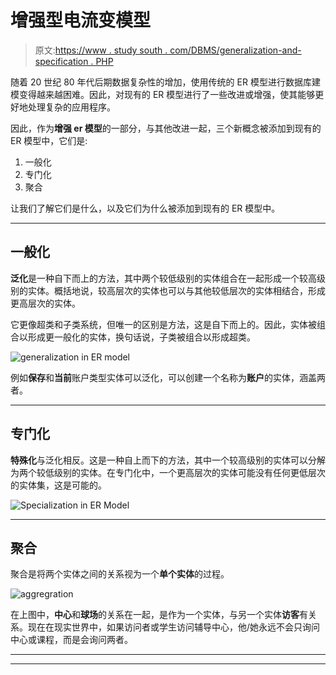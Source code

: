 # 增强型电流变模型

> 原文:[https://www . study south . com/DBMS/generalization-and-specification . PHP](https://www.studytonight.com/dbms/generalization-and-specialization.php)

随着 20 世纪 80 年代后期数据复杂性的增加，使用传统的 ER 模型进行数据库建模变得越来越困难。因此，对现有的 ER 模型进行了一些改进或增强，使其能够更好地处理复杂的应用程序。

因此，作为**增强 er 模型**的一部分，与其他改进一起，三个新概念被添加到现有的 ER 模型中，它们是:

1.  一般化
2.  专门化
3.  聚合

让我们了解它们是什么，以及它们为什么被添加到现有的 ER 模型中。

* * *

## 一般化

**泛化**是一种自下而上的方法，其中两个较低级别的实体组合在一起形成一个较高级别的实体。概括地说，较高层次的实体也可以与其他较低层次的实体相结合，形成更高层次的实体。

它更像超类和子类系统，但唯一的区别是方法，这是自下而上的。因此，实体被组合以形成更一般化的实体，换句话说，子类被组合以形成超类。

![generalization in ER model](../Images/ce259875303cf57de0d99ffb9efff3e2.png)

例如**保存**和**当前**账户类型实体可以泛化，可以创建一个名称为**账户**的实体，涵盖两者。

* * *

## 专门化

**特殊化**与泛化相反。这是一种自上而下的方法，其中一个较高级别的实体可以分解为两个较低级别的实体。在专门化中，一个更高层次的实体可能没有任何更低层次的实体集，这是可能的。

![Specialization in ER Model](../Images/ae95d5f22e1e6b4e7d8ac7a3956b5536.png)

* * *

## 聚合

聚合是将两个实体之间的关系视为一个**单个实体**的过程。

![aggregration](../Images/e45c39bdce732914a94692ac7eee3b3c.png)

在上图中，**中心**和**球场**的关系在一起，是作为一个实体，与另一个实体**访客**有关系。现在在现实世界中，如果访问者或学生访问辅导中心，他/她永远不会只询问中心或课程，而是会询问两者。

* * *

* * *